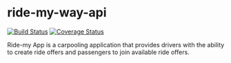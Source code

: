 # ride-my-way-api
[![Build Status](https://travis-ci.org/huxaiphaer/ride-my-way-api.svg?branch=develop)](https://travis-ci.org/huxaiphaer/ride-my-way-api)
[![Coverage Status](https://coveralls.io/repos/github/huxaiphaer/ride-my-way-api/badge.svg?branch=develop)](https://coveralls.io/github/huxaiphaer/ride-my-way-api?branch=develop)


Ride-my App is a carpooling application
that provides drivers with the ability to create ride offers and passengers  to join available ride offers.
